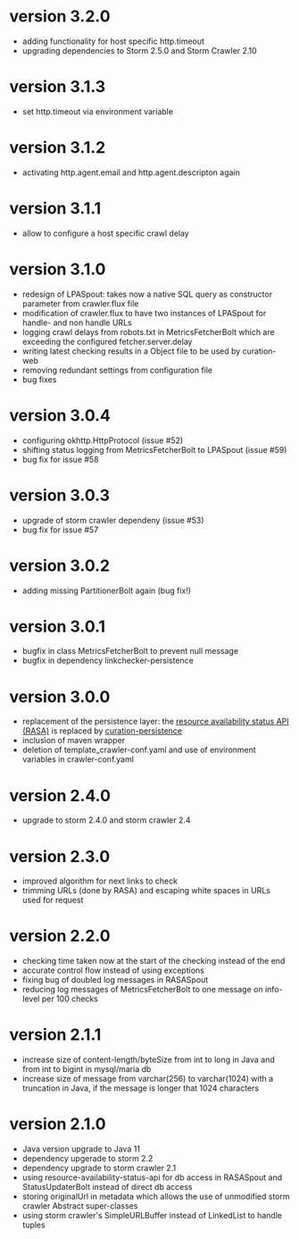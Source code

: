# version 3.2.0
- adding functionality for host specific http.timeout
- upgrading dependencies to Storm 2.5.0 and Storm Crawler 2.10 

# version 3.1.3
- set http.timeout via environment variable

# version 3.1.2
- activating http.agent.email and http.agent.descripton again

# version 3.1.1
- allow to configure a host specific crawl delay

# version 3.1.0
- redesign of LPASpout: takes now a native SQL query as constructor parameter from crawler.flux file
- modification of crawler.flux to have two instances of LPASpout for handle- and non handle URLs
- logging crawl delays from robots.txt in MetricsFetcherBolt which are exceeding the configured fetcher.server.delay
- writing latest checking results in a Object file to be used by curation-web
- removing redundant settings from configuration file
- bug fixes   

# version 3.0.4
- configuring okhttp.HttpProtocol (issue #52)
- shifting status logging from MetricsFetcherBolt to LPASpout (issue #59)
- bug fix for issue #58

# version 3.0.3
- upgrade of storm crawler dependeny (issue #53)
- bug fix for issue #57

# version 3.0.2
- adding missing PartitionerBolt again (bug fix!)

# version 3.0.1
- bugfix in class MetricsFetcherBolt to prevent null message
- bugfix in dependency linkchecker-persistence

# version 3.0.0
- replacement of the persistence layer: the [resource availability status API (RASA)](https://github.com/clarin-eric/resource-availability-status-api) 
is replaced by [curation-persistence](https://github.com/clarin-eric/curation-persistence)
- inclusion of maven wrapper
- deletion of template_crawler-conf.yaml and use of environment variables in crawler-conf.yaml

# version 2.4.0
- upgrade to storm 2.4.0 and storm crawler 2.4
 
# version 2.3.0
- improved algorithm for next links to check
- trimming URLs (done by RASA) and escaping white spaces in URLs used for request

# version 2.2.0
- checking time taken now at the start of the checking instead of the end
- accurate control flow instead of using exceptions
- fixing bug of doubled log messages in RASASpout
- reducing log messages of MetricsFetcherBolt to one message on info-level per 100 checks  

# version 2.1.1
- increase size of content-length/byteSize from int to long in Java and from int to bigint in mysql/maria db
- increase size of message from varchar(256) to varchar(1024) with a truncation in Java, if the message is longer that 1024 characters

# version 2.1.0
- Java version upgrade to Java 11
- dependency upgerade to storm 2.2
- dependency upgrade to storm crawler 2.1
- using resource-availability-status-api for db access in RASASpout and StatusUpdaterBolt instead of direct db access 
- storing originalUrl in metadata which allows the use of unmodified storm crawler Abstract super-classes
- using storm crawler's SimpleURLBuffer instead of LinkedList to handle tuples